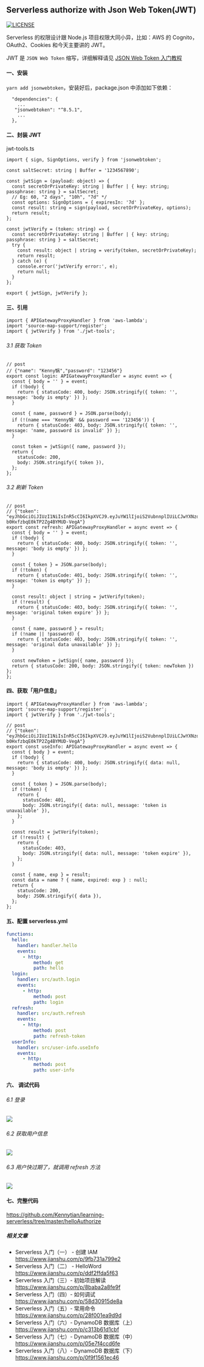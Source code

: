 ## Serverless authorize with Json Web Token(JWT) 

[![LICENSE](https://img.shields.io/badge/license-Anti%20996-blue.svg)](https://github.com/996icu/996.ICU/blob/master/LICENSE)

Serverless 的权限设计跟 Node.js 项目权限大同小异，比如：AWS 的 Cognito，OAuth2、Cookies 和今天主要讲的 JWT。

JWT 是 `JSON Web Token` 缩写，详细解释请见 [JSON Web Token 入门教程](http://www.ruanyifeng.com/blog/2018/07/json_web_token-tutorial.html)

#### 一、安装
`yarn add jsonwebtoken`，安装好后，package.json 中添加如下依赖：
```
  "dependencies": {
    ...
   "jsonwebtoken": "^8.5.1",
    ...
  },

```

#### 二、封装 JWT
jwt-tools.ts
```
import { sign, SignOptions, verify } from 'jsonwebtoken';

const saltSecret: string | Buffer = '1234567890';

const jwtSign = (payload: object) => {
  const secretOrPrivateKey: string | Buffer | { key: string; passphrase: string } = saltSecret;
  // Eg: 60, "2 days", "10h", "7d" */
  const options: SignOptions = { expiresIn: '7d' };
  const result: string = sign(payload, secretOrPrivateKey, options);
  return result;
};

const jwtVerify = (token: string) => {
  const secretOrPrivateKey: string | Buffer | { key: string; passphrase: string } = saltSecret;
  try {
    const result: object | string = verify(token, secretOrPrivateKey);
    return result;
  } catch (e) {
    console.error('jwtVerify error:', e);
    return null;
  }
};

export { jwtSign, jwtVerify };

```

#### 三、引用

```
import { APIGatewayProxyHandler } from 'aws-lambda';
import 'source-map-support/register';
import { jwtVerify } from './jwt-tools';
```

###### 3.1 获取 Token
```
// post
// {"name": "Kenny锅","password": "123456"}
export const login: APIGatewayProxyHandler = async event => {
  const { body = '' } = event;
  if (!body) {
    return { statusCode: 400, body: JSON.stringify({ token: '', message: 'body is empty' }) };
  }

  const { name, password } = JSON.parse(body);
  if (!(name === 'Kenny锅' && password === '123456')) {
    return { statusCode: 403, body: JSON.stringify({ token: '', message: 'name, password is invalid' }) };
  }

  const token = jwtSign({ name, password });
  return {
    statusCode: 200,
    body: JSON.stringify({ token }),
  };
};
```
###### 3.2  刷新 Token
```
// post
// {"token": "eyJhbGciOiJIUzI1NiIsInR5cCI6IkpXVCJ9.eyJuYW1lIjoiS2VubnnplIUiLCJwYXNzd29yZCI6IjEyMzQ1NiIsImlhdCI6MTU1NDYzNDA4MywiZXhwIjoxNTU1MjM4ODgzfQ.5cAjWkM39t5XbWX-b0HxfzbqE0kTP2Zg4BYMUD-VegA"}
export const refresh: APIGatewayProxyHandler = async event => {
  const { body = '' } = event;
  if (!body) {
    return { statusCode: 400, body: JSON.stringify({ token: '', message: 'body is empty' }) };
  }

  const { token } = JSON.parse(body);
  if (!token) {
    return { statusCode: 401, body: JSON.stringify({ token: '', message: 'token is empty' }) };
  }

  const result: object | string = jwtVerify(token);
  if (!result) {
    return { statusCode: 403, body: JSON.stringify({ token: '', message: 'original token expire' }) };
  }

  const { name, password } = result;
  if (!name || !password) {
    return { statusCode: 403, body: JSON.stringify({ token: '', message: 'original data unavailable' }) };
  }

  const newToken = jwtSign({ name, password });
  return { statusCode: 200, body: JSON.stringify({ token: newToken }) };
};
```

#### 四、获取「用户信息」

```
import { APIGatewayProxyHandler } from 'aws-lambda';
import 'source-map-support/register';
import { jwtVerify } from './jwt-tools';

// post
// {"token": "eyJhbGciOiJIUzI1NiIsInR5cCI6IkpXVCJ9.eyJuYW1lIjoiS2VubnnplIUiLCJwYXNzd29yZCI6IjEyMzQ1NiIsImlhdCI6MTU1NDYzNDA4MywiZXhwIjoxNTU1MjM4ODgzfQ.5cAjWkM39t5XbWX-b0HxfzbqE0kTP2Zg4BYMUD-VegA"}
export const useInfo: APIGatewayProxyHandler = async event => {
  const { body } = event;
  if (!body) {
    return { statusCode: 400, body: JSON.stringify({ data: null, message: 'body is empty' }) };
  }

  const { token } = JSON.parse(body);
  if (!token) {
    return {
      statusCode: 401,
      body: JSON.stringify({ data: null, message: 'token is unavailable' }),
    };
  }

  const result = jwtVerify(token);
  if (!result) {
    return {
      statusCode: 403,
      body: JSON.stringify({ data: null, message: 'token expire' }),
    };
  }

  const { name, exp } = result;
  const data = name ? { name, expired: exp } : null;
  return {
    statusCode: 200,
    body: JSON.stringify({ data }),
  };
};

```

#### 五、配置 serverless.yml
```yml
functions:
  hello:
    handler: handler.hello
    events:
      - http:
          method: get
          path: hello
  login:
    handler: src/auth.login
    events:
      - http:
          method: post
          path: login
  refresh:
    handler: src/auth.refresh
    events:
      - http:
          method: post
          path: refresh-token
  userInfo:
    handler: src/user-info.useInfo
    events:
      - http:
          method: post
          path: user-info
```
#### 六、 调试代码
###### 6.1 登录

![](https://upload-images.jianshu.io/upload_images/16119129-b2496aef897ff580.png?imageMogr2/auto-orient/strip%7CimageView2/2/w/1240)

###### 6.2 获取用户信息

![](https://upload-images.jianshu.io/upload_images/16119129-f7fb1aff82a0e6a1.png?imageMogr2/auto-orient/strip%7CimageView2/2/w/1240)

###### 6.3 用户快过期了，就调用 refresh 方法

![](https://upload-images.jianshu.io/upload_images/16119129-4f8d9f2d0b2d0abc.png?imageMogr2/auto-orient/strip%7CimageView2/2/w/1240)

#### 七、完整代码
https://github.com/Kennytian/learning-serverless/tree/master/helloAuthorize

#####  相关文章
- Serverless 入门（一） - 创建 IAM https://www.jianshu.com/p/9fb731a799e2
- Serverless 入门（二） - HelloWord https://www.jianshu.com/p/ddf2ffda5f63
- Serverless 入门（三）- 初始项目解读 https://www.jianshu.com/p/8baba2a8fe9f
- Serverless 入门（四）- 如何调试 https://www.jianshu.com/p/58d30915de8a
- Serverless 入门（五）- 常用命令 https://www.jianshu.com/p/28f001ea9d9d
- Serverless 入门（六）- DynamoDB 数据库（上） https://www.jianshu.com/p/c313b61d1cbf
- Serverless 入门（七）- DynamoDB 数据库（中） https://www.jianshu.com/p/05e7f4ccd6fe
- Serverless 入门（八）- DynamoDB 数据库（下） https://www.jianshu.com/p/0f9f1561ec46




